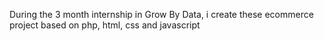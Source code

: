 During the 3 month internship in Grow By Data, i create these ecommerce project based on php, html, css and javascript
